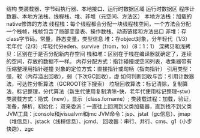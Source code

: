 结构
类装载器、字节码执行器、本地接口、运行时数据区域
运行时数据区
程序计数器、本地方法栈、线程栈、堆、非堆（元空间、方法区）
本地方法栈：加载的native修饰的方法
线程栈：每个线程都会分配一块线程栈空间，一个方法会分配一个栈帧，栈帧包含了局部变量表、操作数栈、动态链接和方法出口
非堆：存class字节码，常量，静态变量，类型信息
堆：存object对象，分年轻代（1/3）老年代（2/3）;年轻代分eden、survive（from，to）（8：1：1）
深拷贝和浅拷贝：区别在于是否分配新内存空间
栈和堆：区别在于栈在编译器就确定了，连续的空间，存放的数据不一样。
内存分配方式：指针碰撞或空闲列表，收集器带有压缩整理用指针碰撞
对象的定位方式：直接指针或句柄（指向指针）
引用类型：强，软（内存溢出回收），弱（下次GC回收），虚
如何判断回收与否：引用计数器法，可达性分析算法（GCROOT往下搜索）
垃圾回收算法：标记清除，复制算法，标记整理，分代算法（新生代使用复制清除-快，老年代使用标记整理-stw）
类装载方式：隐式（new），显示（class.forname）;
类装载过程：加载，验证，准备，解析，初始化；
双亲委派：一直往上回溯到父类加载器，直到找不到父类
JVM工具：jconsole和jvisualvm和jmc
JVM命令：jsp、jstat（gc信息）、jmap（堆信息）、jstack（线程信息）、jcmd、
回收器：串行、并行、cms、g1（小步快跑）、zgc

